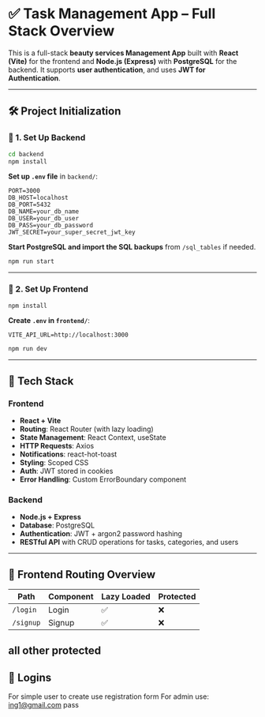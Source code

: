 # ✅ Task Management App – Full Stack Overview

This is a full-stack **beauty services Management App** built with **React (Vite)** for the frontend and **Node.js (Express)** with **PostgreSQL** for the backend. It supports **user authentication**, and uses **JWT for Authentication**.

---

## 🛠 Project Initialization

### 🔷 1. Set Up Backend

```bash
cd backend
npm install
```

**Set up `.env` file** in `backend/`:

```env
PORT=3000
DB_HOST=localhost
DB_PORT=5432
DB_NAME=your_db_name
DB_USER=your_db_user
DB_PASS=your_db_password
JWT_SECRET=your_super_secret_jwt_key
```

**Start PostgreSQL and import the SQL backups** from `/sql_tables` if needed.

```bash
npm run start
```

---

### 🔷 2. Set Up Frontend

```bash
npm install
```

**Create `.env` in `frontend/`**:

```env
VITE_API_URL=http://localhost:3000
```

```bash
npm run dev
```

---

## 🚀 Tech Stack

### Frontend

- **React + Vite**
- **Routing**: React Router (with lazy loading)
- **State Management**: React Context, useState
- **HTTP Requests**: Axios
- **Notifications**: react-hot-toast
- **Styling**: Scoped CSS
- **Auth**: JWT stored in cookies
- **Error Handling**: Custom ErrorBoundary component

### Backend

- **Node.js + Express**
- **Database**: PostgreSQL
- **Authentication**: JWT + argon2 password hashing
- **RESTful API** with CRUD operations for tasks, categories, and users

---

## 🧩 Frontend Routing Overview

| Path      | Component | Lazy Loaded | Protected |
| --------- | --------- | ----------- | --------- |
| `/login`  | Login     | ✅          | ❌        |
| `/signup` | Signup    | ✅          | ❌        |

## all other protected

## 🧩 Logins

For simple user to create use registration form
For admin use:
ing1@gmail.com
pass
